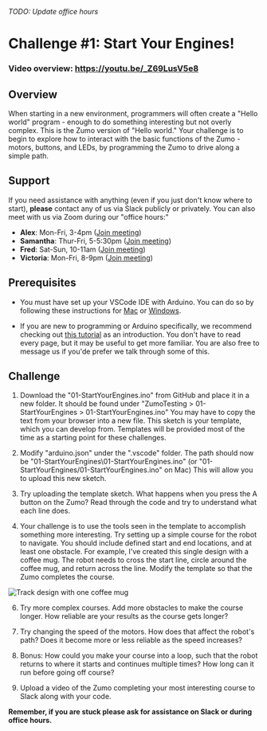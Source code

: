 *TODO: Update office hours*

# Challenge #1: Start Your Engines!

### Video overview: <a href="https://youtu.be/_Z69LusV5e8" target="_blank">https://youtu.be/_Z69LusV5e8</a>

## Overview

When starting in a new environment, programmers will often create a "Hello world" program - enough to do something interesting but not overly complex. This is the Zumo version of "Hello world." Your challenge is to begin to explore how to interact with the basic functions of the Zumo - motors, buttons, and LEDs, by programming the Zumo to drive along a simple path.

## Support

If you need assistance with anything (even if you just don't know where to start), **please** contact any of us via Slack publicly or privately. You can also meet with us via Zoom during our "office hours:"

* **Alex**: Mon-Fri, 3-4pm ([Join meeting](http://www.google.com))
* **Samantha**: Thur-Fri, 5-5:30pm ([Join meeting](http://www.google.com))
* **Fred**: Sat-Sun, 10-11am ([Join meeting](http://www.google.com))
* **Victoria**: Mon-Fri, 8-9pm ([Join meeting](http://www.google.com))

## Prerequisites

* You must have set up your VSCode IDE with Arduino. You can do so by following these instructions for [Mac](https://docs.google.com/presentation/d/1cyeOuGeWGI4tj6PQgyC6Zz0o6Nv5z3nh0UwPVeGp7-I/edit?usp=sharing) or [Windows](https://docs.google.com/presentation/d/1y6T2atl-b8Y2t-8qAfPKwe7EO9_AVQGZKfdK217bZew/edit?usp=sharing).

* If you are new to programming or Arduino specifically, we recommend checking out [this tutorial](https://www.tutorialspoint.com/arduino/index.htm) as an introduction. You don't have to read every page, but it may be useful to get more familiar. You are also free to message us if you'de prefer we talk through some of this.

## Challenge

1. Download the "01-StartYourEngines.ino" from GitHub and place it in a new folder. It should be found under "ZumoTesting > 01-StartYourEngines > 01-StartYourEngines.ino" You may have to copy the text from your browser into a new file. This sketch is your template, which you can develop from. Templates will be provided most of the time as a starting point for these challenges.

2. Modify "arduino.json" under the ".vscode" folder. The path should now be "01-StartYourEngines\\01-StartYourEngines.ino" (or "01-StartYourEngines/01-StartYourEngines.ino" on Mac) This will allow you to upload this new sketch.

3. Try uploading the template sketch. What happens when you press the A button on the Zumo? Read through the code and try to understand what each line does.

4. Your challenge is to use the tools seen in the template to accomplish something more interesting. Try setting up a simple course for the robot to navigate. You should include defined start and end locations, and at least one obstacle. For example, I've created this single design with a coffee mug. The robot needs to cross the start line, circle around the coffee mug, and return across the line. Modify the template so that the Zumo completes the course.

![Track design with one coffee mug](https://raw.githubusercontent.com/Mechanical-Advantage/Training2020/development/img/01-simplecourse.jpg)

6. Try more complex courses. Add more obstacles to make the course longer. How reliable are your results as the course gets longer?

7. Try changing the speed of the motors. How does that affect the robot's path? Does it become more or less reliable as the speed increases?

8. Bonus: How could you make your course into a loop, such that the robot returns to where it starts and continues multiple times? How long can it run before going off course?

9. Upload a video of the Zumo completing your most interesting course to Slack along with your code.

**Remember, if you are stuck please ask for assistance on Slack or during office hours.**
